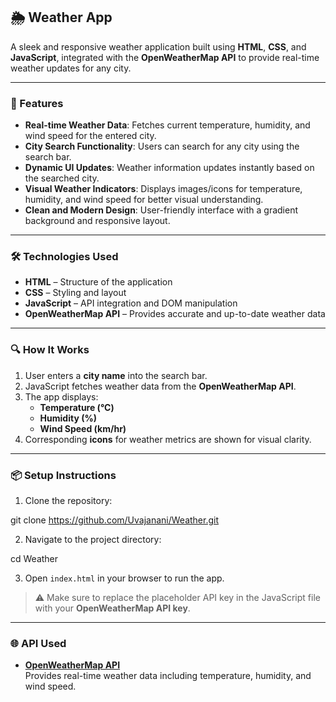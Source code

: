 ## 🌦️ Weather App

A sleek and responsive weather application built using **HTML**, **CSS**, and **JavaScript**, integrated with the **OpenWeatherMap API** to provide real-time weather updates for any city.

---

### 🚀 Features

- **Real-time Weather Data**: Fetches current temperature, humidity, and wind speed for the entered city.
- **City Search Functionality**: Users can search for any city using the search bar.
- **Dynamic UI Updates**: Weather information updates instantly based on the searched city.
- **Visual Weather Indicators**: Displays images/icons for temperature, humidity, and wind speed for better visual understanding.
- **Clean and Modern Design**: User-friendly interface with a gradient background and responsive layout.

---

### 🛠️ Technologies Used

- **HTML** – Structure of the application  
- **CSS** – Styling and layout  
- **JavaScript** – API integration and DOM manipulation  
- **OpenWeatherMap API** – Provides accurate and up-to-date weather data

---

### 🔍 How It Works

1. User enters a **city name** into the search bar.
2. JavaScript fetches weather data from the **OpenWeatherMap API**.
3. The app displays:
   - **Temperature (°C)**
   - **Humidity (%)**
   - **Wind Speed (km/hr)**
4. Corresponding **icons** for weather metrics are shown for visual clarity.

---


### 📦 Setup Instructions

1. Clone the repository:

git clone https://github.com/Uvajanani/Weather.git

2. Navigate to the project directory:

cd Weather

3. Open `index.html` in your browser to run the app.

> ⚠️ Make sure to replace the placeholder API key in the JavaScript file with your **OpenWeatherMap API key**.

---

### 🌐 API Used

- **[OpenWeatherMap API](https://openweathermap.org/api)**  
Provides real-time weather data including temperature, humidity, and wind speed.



